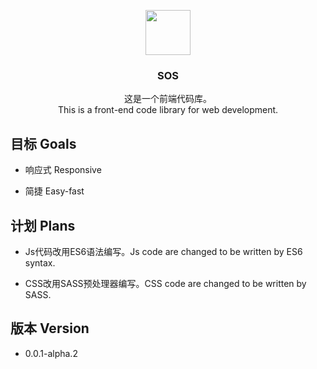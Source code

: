 <p align="center">
  <a href="#">
    <img src="https://cdn.rawgit.com/tatwd/sos/master/assets/img/sos-logo.svg" height="72">
  </a>
  
  <h3 align="center">SOS</h3>

  <p align="center">
    这是一个前端代码库。<br>
    This is a front-end code library for web development.
  </p>
</p>

## 目标 Goals

  - 响应式 Responsive

  - 简捷 Easy-fast

## 计划 Plans

  - Js代码改用ES6语法编写。Js code are changed to be written by ES6 syntax. 

  - CSS改用SASS预处理器编写。CSS code are changed to be written by SASS.

## 版本 Version

  - 0.0.1-alpha.2